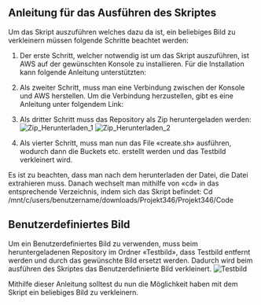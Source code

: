## Anleitung für das Ausführen des Skriptes


Um das Skript auszuführen welches dazu da ist, ein beliebiges Bild zu verkleinern müssen folgende Schritte beachtet werden:
1.	 Der erste Schritt, welcher notwendig ist um das Skript auszuführen, ist AWS auf der gewünschten Konsole zu installieren. 
Für die Installation kann folgende Anleitung unterstützten: 
2.	 Als zweiter Schritt, muss man eine Verbindung zwischen der Konsole und AWS herstellen. Um die Verbindung herzustellen, gibt
es eine Anleitung unter folgendem Link: 
3.	Als dritter Schritt muss das Repository als Zip heruntergeladen werden:
![Zip_Herunterladen_1]( https://github.com/markokokoko/Projekt-Modul-346/blob/main/Bilder/Zip_Herunterladen_1.png)
![Zip_Herunterladen_2]( https://github.com/markokokoko/Projekt-Modul-346/blob/main/Bilder/Zip_herunterladen_2.png)

4.	Als vierter Schritt, muss man nun das File «create.sh» ausführen, wodurch dann die Buckets etc. erstellt werden und das Testbild verkleinert wird. 

Es ist zu beachten, dass man nach dem herunterladen der Datei, die Datei extrahieren muss. Danach wechselt man mithilfe von «cd» in das entsprechende Verzeichnis, indem sich das Skript befindet:
Cd /mnt/c/users/benutzername/downloads/Projekt346/Projekt346/Code


## Benutzerdefiniertes Bild

Um ein Benutzerdefiniertes Bild zu verwenden, muss beim heruntergeladenen Repository im Ordner «Testbild», dass Testbild entfernt werden und durch das gewünschte Bild ersetzt werden. Dadurch wird beim ausführen des Skriptes das Benutzerdefinierte Bild verkleinert.
![Testbild]( https://github.com/markokokoko/Projekt-Modul-346/blob/main/Bilder/Testbild.png)

Mithilfe dieser Anleitung solltest du nun die Möglichkeit haben mit dem Skript ein beliebiges Bild zu verkleinern. 
